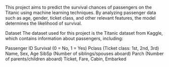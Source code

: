 This project aims to predict the survival chances of passengers on the Titanic using machine learning techniques. By analyzing passenger data such as age, gender, ticket class, and other relevant features, the model determines the likelihood of survival.

Dataset
The dataset used for this project is the Titanic dataset from Kaggle, which contains information about passengers, including:

Passenger ID
Survival (0 = No, 1 = Yes)
Pclass (Ticket class: 1st, 2nd, 3rd)
Name, Sex, Age
SibSp (Number of siblings/spouses aboard)
Parch (Number of parents/children aboard)
Ticket, Fare, Cabin, Embarked
